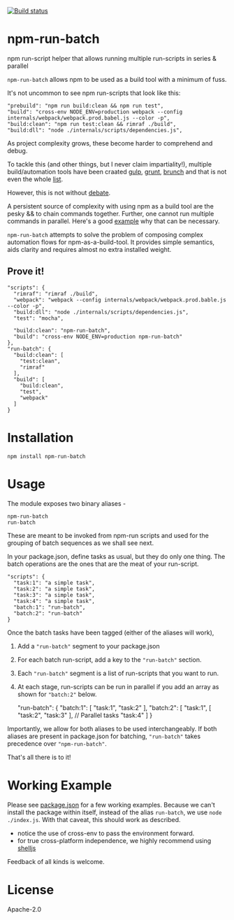 [![Build status](https://travis-ci.org/sramam/npm-run-batch.svg)](https://travis-ci.org/sramam/npm-run-batch)

# npm-run-batch
npm run-script helper that allows running multiple run-scripts in series & parallel

`npm-run-batch` allows npm to be used as a build tool with a minimum of fuss.

It's not uncommon to see npm run-scripts that look like this:

    "prebuild": "npm run build:clean && npm run test",
    "build": "cross-env NODE_ENV=production webpack --config internals/webpack/webpack.prod.babel.js --color -p",
    "build:clean": "npm run test:clean && rimraf ./build",
    "build:dll": "node ./internals/scripts/dependencies.js",

As project complexity grows, these become harder to comprehend and debug. 

To tackle this (and other things, but I never claim impartiality!), multiple build/automation tools have been craated [gulp](http://gulpjs.com/), [grunt](http://gruntjs.com/), [brunch](http://brunch.io/) and that is not even the whole [list](https://github.com/sindresorhus/awesome-nodejs#build-tools).

However, this is not without [debate](https://www.google.com/?ion=1&espv=2#q=grunt%20gulp%20or%20npm).

A persistent source of complexity with using npm as a build tool are the pesky && to chain commands together. Further, one cannot run multiple commands in parallel. Here's a good [example](http://stackoverflow.com/questions/30950032/how-can-i-run-multiple-npm-scripts-in-parallel) why that can be necessary.

`npm-run-batch` attempts to solve the problem of composing complex automation flows for npm-as-a-build-tool. 
It provides simple semantics, aids clarity and requires almost no extra installed weight.

## Prove it!

    "scripts": {
      "rimraf": "rimraf ./build",
      "webpack": "webpack --config internals/webpack/webpack.prod.bable.js --color -p",
      "build:dll": "node ./internals/scripts/dependencies.js",
      "test": "mocha",

      "build:clean": "npm-run-batch",
      "build": "cross-env NODE_ENV=production npm-run-batch"
    },
    "run-batch": {
      "build:clean": [
        "test:clean",
        "rimraf"
      ],
      "build": [
        "build:clean",
        "test",
        "webpack"
      ]
    }


# Installation

    npm install npm-run-batch

# Usage
The module exposes two binary aliases - 

    npm-run-batch
    run-batch

These are meant to be invoked from npm-run scripts and used for the grouping of batch sequences as
we shall see next. 


In your package.json, define tasks as usual, but they do only one thing.
The batch operations are the ones that are the meat of your run-script. 


    "scripts": {
      "task:1": "a simple task",
      "task:2": "a simple task",
      "task:3": "a simple task",
      "task:4": "a simple task",
      "batch:1": "run-batch",
      "batch:2": "run-batch"
    }

Once the batch tasks have been tagged (either of the aliases will work),
1. Add a `"run-batch"` segment to your package.json
2. For each batch run-script, add a key to the `"run-batch"` section.
3. Each `"run-batch"` segment is a list of run-scripts that you want to run.
4. At each stage, run-scripts can be run in parallel if you add an array as shown for
   `"batch:2"` below.


    "run-batch": {
      "batch:1": [
        "task:1",
        "task:2"
      ],
      "batch:2": [
        "task:1",
        [ "task:2", "task:3" ], // Parallel tasks
        "task:4"
      ]
    }

Importantly, we allow for both aliases to be used interchangeably. If both aliases are present
in package.json for batching, `"run-batch"` takes precedence over `"npm-run-batch"`.

That's all there is to it!

# Working Example
Please see [package.json](./package.json) for a few working examples. Because we can't install the package within itself, instead of the alias `run-batch`, we use `node ./index.js`. With that caveat, this should work as described.

- notice the use of cross-env to pass the environment forward.
- for true cross-platform independence, we highly recommend using [shelljs](http://documentup.com/shelljs/shelljs)

Feedback of all kinds is welcome.

# License
Apache-2.0

